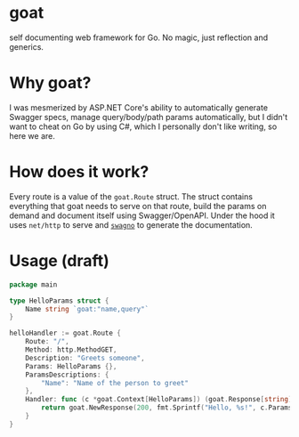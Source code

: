 # goat
self documenting web framework for Go. No magic, just reflection and generics.

# Why goat?
I was mesmerized by ASP.NET Core's ability to automatically generate Swagger specs, manage query/body/path params automatically, but I didn't want to cheat on Go by using C#, which I personally don't like writing, so here we are.

# How does it work?
Every route is a value of the `goat.Route` struct.
The struct contains everything that goat needs to serve on that route, build the params on demand and document itself using Swagger/OpenAPI.
Under the hood it uses `net/http` to serve and [`swagno`](https://github.com/go-swagno/swagno) to generate the documentation.

# Usage (draft)
```go
package main

type HelloParams struct {
	Name string `goat:"name,query"`
}

helloHandler := goat.Route {
	Route: "/",
	Method: http.MethodGET,
	Description: "Greets someone",
	Params: HelloParams {},
	ParamsDescriptions: {
		"Name": "Name of the person to greet"
	},
	Handler: func (c *goat.Context[HelloParams]) (goat.Response[string], error) {
		return goat.NewResponse(200, fmt.Sprintf("Hello, %s!", c.Params.Name)), nil
	}
}
```
